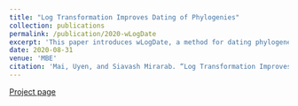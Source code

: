 ```yaml
---
title: "Log Transformation Improves Dating of Phylogenies"
collection: publications
permalink: /publication/2020-wLogDate
excerpt: 'This paper introduces wLogDate, a method for dating phylogenetic trees. wLogDate infers time tree following molecular clock principle: it minimizes the variance of the mutation rates in log scale (hence the term logDate).'
date: 2020-08-31
venue: 'MBE'
citation: 'Mai, Uyen, and Siavash Mirarab. “Log Transformation Improves Dating of Phylogenies.” Molecular Biology and Evolution, in press 2020.'
---
```

[Project page](https://uym2.github.io/wLogDate/)
